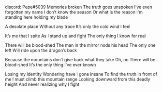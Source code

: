 discord: Pepe#5039
Memories broken
The truth goes unspoken
I’ve even forgotten my name
I don’t know the season
Or what is the reason
I'm standing here holding my blade

A desolate place
Without any trace
It’s only the cold wind I feel

It’s me that I spite
As I stand up and fight
The only thing I know for real

There will be blood-shed
The man in the mirror nods his head
The only one left
Will ride upon the dragon’s back

Because the mountains don’t give back what they take
Oh, no
There will be blood-shed
It’s the only thing I’ve ever known

Losing my identity
Wondering have I gone insane
To find the truth in front of me
I must climb this mountain range
Looking downward from this deadly height
And never realizing why I fight
